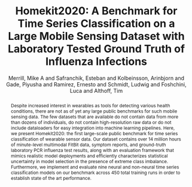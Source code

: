 ---
abstract: 'Despite increased interest in wearables as tools for detecting various
  health conditions, there are not as of yet any large public benchmarks for such
  mobile sensing data. The few datasets that are available do not contain data from
  more than dozens of individuals, do not contain high-resolution raw data or do not
  include dataloaders for easy integration into machine learning pipelines. Here,
  we present Homekit2020: the first large-scale public benchmark for time series classification
  of wearable sensor data. Our dataset contains over 14 million hours of minute-level
  multimodal FitBit data, symptom reports, and ground-truth laboratory PCR influenza
  test results, along with an evaluation framework that mimics realistic model deployments
  and efficiently characterizes statistical uncertainty in model selection in the
  presence of extreme class imbalance. Furthermore, we implement and evaluate nine
  neural and non-neural time series classification models on our benchmark across
  450 total training runs in order to establish state of the art performance.'
author: Merrill, Mike A and Safranchik, Esteban and Kolbeinsson, Arinbjorn and Gade,
  Piyusha and Ramirez, Ernesto and Schmidt, Ludwig and Foshchini, Luca and Althoff,
  Tim
description: 'Despite increased interest in wearables as tools for detecting various
  health conditions, there are not as of yet any large public benchmarks for such
  mobile sensing data. Our dataset contains over 14 million hours of minute-level
  multimodal FitBit data, symptom reports, and ground-truth laboratory PCR influenza
  test results, along with an evaluation framework that mimics realistic model deployments
  and efficiently characterizes statistical uncertainty in model selection in the
  presence of extreme class imbalance.'
highlight: 1
code: https://github.com/behavioral-data/Homekit2020
file: /Users/michaelmerrill/Zotero/storage/S72M77YC/Merrill et al. - Homekit2020 A
  Benchmark for Time Series Classific.pdf
journal: Conference on Health, Inference, and Learning
langid: english
month: March
pdf: merrillHomekit2020BenchmarkTime2023.pdf
thumbnail: merrillHomekit2020BenchmarkTime2023.png
title: 'Homekit2020: A Benchmark for Time Series Classification on a Large
  Mobile Sensing Dataset with Laboratory Tested Ground Truth of Influenza
  Infections'
year: '2023'
---